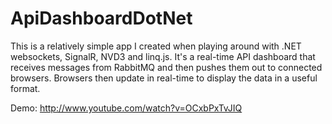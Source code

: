 ApiDashboardDotNet
==================

This is a relatively simple app I created when playing around with .NET websockets, SignalR, NVD3 and linq.js. It's a real-time API dashboard that receives messages from RabbitMQ and then pushes them out to connected browsers. Browsers then update in real-time to display the data in a useful format.

Demo: http://www.youtube.com/watch?v=OCxbPxTvJIQ
